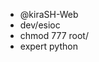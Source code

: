 - @kiraSH-Web
- dev/esioc
- chmod 777 root/
- expert python


<!---
kiraSH-Web/kiraSH-Web is a ✨ special ✨ repository because its `README.md` (this file) appears on your GitHub profile.
You can click the Preview link to take a look at your changes.
--->
